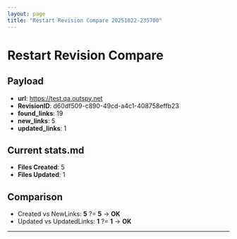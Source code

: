 ```yaml
---
layout: page
title: "Restart Revision Compare 20251022-235700"
---
```


# Restart Revision Compare

## Payload
- **url**: https://test.qa.outspy.net
- **RevisionID**: d60df509-c890-49cd-a4c1-408758effb23
- **found_links**: 19
- **new_links**: 5
- **updated_links**: 1

## Current stats.md
- **Files Created**: 5
- **Files Updated**: 1

## Comparison
- Created vs NewLinks: **5** ?= **5** → **OK**
- Updated vs UpdatedLinks: **1** ?= **1** → **OK**

---
